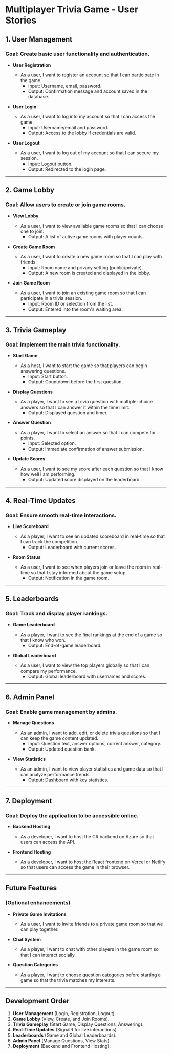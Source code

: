 # Multiplayer Trivia Game - User Stories

## 1. User Management
### Goal: Create basic user functionality and authentication.

- **User Registration**
  - As a user, I want to register an account so that I can participate in the game.
    - Input: Username, email, password.
    - Output: Confirmation message and account saved in the database.

- **User Login**
  - As a user, I want to log into my account so that I can access the game.
    - Input: Username/email and password.
    - Output: Access to the lobby if credentials are valid.

- **User Logout**
  - As a user, I want to log out of my account so that I can secure my session.
    - Input: Logout button.
    - Output: Redirected to the login page.

---

## 2. Game Lobby
### Goal: Allow users to create or join game rooms.

- **View Lobby**
  - As a user, I want to view available game rooms so that I can choose one to join.
    - Output: A list of active game rooms with player counts.

- **Create Game Room**
  - As a user, I want to create a new game room so that I can play with friends.
    - Input: Room name and privacy setting (public/private).
    - Output: A new room is created and displayed in the lobby.

- **Join Game Room**
  - As a user, I want to join an existing game room so that I can participate in a trivia session.
    - Input: Room ID or selection from the list.
    - Output: Entered into the room's waiting area.

---

## 3. Trivia Gameplay
### Goal: Implement the main trivia functionality.

- **Start Game**
  - As a host, I want to start the game so that players can begin answering questions.
    - Input: Start button.
    - Output: Countdown before the first question.

- **Display Questions**
  - As a player, I want to see a trivia question with multiple-choice answers so that I can answer it within the time limit.
    - Output: Displayed question and timer.

- **Answer Question**
  - As a player, I want to select an answer so that I can compete for points.
    - Input: Selected option.
    - Output: Immediate confirmation of answer submission.

- **Update Scores**
  - As a user, I want to see my score after each question so that I know how well I am performing.
    - Output: Updated score displayed on the leaderboard.

---

## 4. Real-Time Updates
### Goal: Ensure smooth real-time interactions.

- **Live Scoreboard**
  - As a player, I want to see an updated scoreboard in real-time so that I can track the competition.
    - Output: Leaderboard with current scores.

- **Room Status**
  - As a user, I want to see when players join or leave the room in real-time so that I stay informed about the game setup.
    - Output: Notification in the game room.

---

## 5. Leaderboards
### Goal: Track and display player rankings.

- **Game Leaderboard**
  - As a player, I want to see the final rankings at the end of a game so that I know who won.
    - Output: End-of-game leaderboard.

- **Global Leaderboard**
  - As a user, I want to view the top players globally so that I can compare my performance.
    - Output: Global leaderboard with usernames and scores.

---

## 6. Admin Panel
### Goal: Enable game management by admins.

- **Manage Questions**
  - As an admin, I want to add, edit, or delete trivia questions so that I can keep the game content updated.
    - Input: Question text, answer options, correct answer, category.
    - Output: Updated question bank.

- **View Statistics**
  - As an admin, I want to view player statistics and game data so that I can analyze performance trends.
    - Output: Dashboard with key statistics.

---

## 7. Deployment
### Goal: Deploy the application to be accessible online.

- **Backend Hosting**
  - As a developer, I want to host the C# backend on Azure so that users can access the API.

- **Frontend Hosting**
  - As a developer, I want to host the React frontend on Vercel or Netlify so that users can access the game in their browser.

---

## Future Features
### (Optional enhancements)

- **Private Game Invitations**
  - As a user, I want to invite friends to a private game room so that we can play together.

- **Chat System**
  - As a player, I want to chat with other players in the game room so that I can interact socially.

- **Question Categories**
  - As a player, I want to choose question categories before starting a game so that the trivia matches my interests.

---

## Development Order
1. **User Management** (Login, Registration, Logout).
2. **Game Lobby** (View, Create, and Join Rooms).
3. **Trivia Gameplay** (Start Game, Display Questions, Answering).
4. **Real-Time Updates** (SignalR for live interactions).
5. **Leaderboards** (Game and Global Leaderboards).
6. **Admin Panel** (Manage Questions, View Stats).
7. **Deployment** (Backend and Frontend Hosting).
